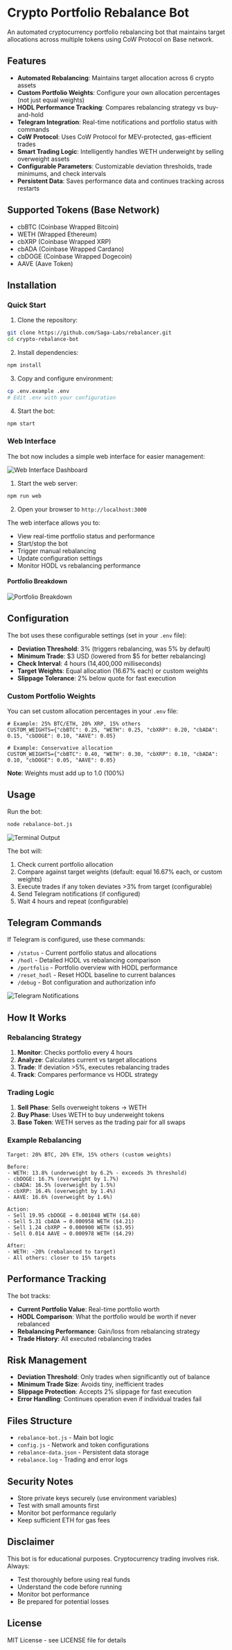 # Crypto Portfolio Rebalance Bot

An automated cryptocurrency portfolio rebalancing bot that maintains target allocations across multiple tokens using CoW Protocol on Base network.

## Features

- **Automated Rebalancing**: Maintains target allocation across 6 crypto assets
- **Custom Portfolio Weights**: Configure your own allocation percentages (not just equal weights)
- **HODL Performance Tracking**: Compares rebalancing strategy vs buy-and-hold
- **Telegram Integration**: Real-time notifications and portfolio status with commands
- **CoW Protocol**: Uses CoW Protocol for MEV-protected, gas-efficient trades
- **Smart Trading Logic**: Intelligently handles WETH underweight by selling overweight assets
- **Configurable Parameters**: Customizable deviation thresholds, trade minimums, and check intervals
- **Persistent Data**: Saves performance data and continues tracking across restarts

## Supported Tokens (Base Network)

- cbBTC (Coinbase Wrapped Bitcoin)
- WETH (Wrapped Ethereum)
- cbXRP (Coinbase Wrapped XRP)
- cbADA (Coinbase Wrapped Cardano)
- cbDOGE (Coinbase Wrapped Dogecoin)
- AAVE (Aave Token)

## Installation

### Quick Start

1. Clone the repository:
```bash
git clone https://github.com/Saga-Labs/rebalancer.git
cd crypto-rebalance-bot
```

2. Install dependencies:
```bash
npm install
```

3. Copy and configure environment:
```bash
cp .env.example .env
# Edit .env with your configuration
```

4. Start the bot:
```bash
npm start
```

### Web Interface

The bot now includes a simple web interface for easier management:

![Web Interface Dashboard](assets/screenshots/web-dashboard.png)

1. Start the web server:
```bash
npm run web
```

2. Open your browser to `http://localhost:3000`

The web interface allows you to:
- View real-time portfolio status and performance
- Start/stop the bot
- Trigger manual rebalancing
- Update configuration settings
- Monitor HODL vs rebalancing performance

#### Portfolio Breakdown
![Portfolio Breakdown](assets/screenshots/portfolio-table.png)



## Configuration

The bot uses these configurable settings (set in your `.env` file):

- **Deviation Threshold**: 3% (triggers rebalancing, was 5% by default)
- **Minimum Trade**: $3 USD (lowered from $5 for better rebalancing)
- **Check Interval**: 4 hours (14,400,000 milliseconds)
- **Target Weights**: Equal allocation (16.67% each) or custom weights
- **Slippage Tolerance**: 2% below quote for fast execution

### Custom Portfolio Weights

You can set custom allocation percentages in your `.env` file:

```env
# Example: 25% BTC/ETH, 20% XRP, 15% others
CUSTOM_WEIGHTS={"cbBTC": 0.25, "WETH": 0.25, "cbXRP": 0.20, "cbADA": 0.15, "cbDOGE": 0.10, "AAVE": 0.05}

# Example: Conservative allocation
CUSTOM_WEIGHTS={"cbBTC": 0.40, "WETH": 0.30, "cbXRP": 0.10, "cbADA": 0.10, "cbDOGE": 0.05, "AAVE": 0.05}
```

**Note**: Weights must add up to 1.0 (100%)

## Usage

Run the bot:
```bash
node rebalance-bot.js
```

![Terminal Output](assets/screenshots/terminal-output.png)

The bot will:
1. Check current portfolio allocation
2. Compare against target weights (default: equal 16.67% each, or custom weights)
3. Execute trades if any token deviates >3% from target (configurable)
4. Send Telegram notifications (if configured)
5. Wait 4 hours and repeat (configurable)

## Telegram Commands

If Telegram is configured, use these commands:

- `/status` - Current portfolio status and allocations
- `/hodl` - Detailed HODL vs rebalancing comparison
- `/portfolio` - Portfolio overview with HODL performance
- `/reset_hodl` - Reset HODL baseline to current balances
- `/debug` - Bot configuration and authorization info

![Telegram Notifications](assets/screenshots/telegram-notifications.png)

## How It Works

### Rebalancing Strategy
1. **Monitor**: Checks portfolio every 4 hours
2. **Analyze**: Calculates current vs target allocations
3. **Trade**: If deviation >5%, executes rebalancing trades
4. **Track**: Compares performance vs HODL strategy

### Trading Logic
1. **Sell Phase**: Sells overweight tokens → WETH
2. **Buy Phase**: Uses WETH to buy underweight tokens
3. **Base Token**: WETH serves as the trading pair for all swaps

### Example Rebalancing
```
Target: 20% BTC, 20% ETH, 15% others (custom weights)

Before:
- WETH: 13.8% (underweight by 6.2% - exceeds 3% threshold)
- cbDOGE: 16.7% (overweight by 1.7%)
- cbADA: 16.5% (overweight by 1.5%)
- cbXRP: 16.4% (overweight by 1.4%)
- AAVE: 16.6% (overweight by 1.6%)

Action:
- Sell 19.95 cbDOGE → 0.001048 WETH ($4.60)
- Sell 5.31 cbADA → 0.000958 WETH ($4.21)
- Sell 1.24 cbXRP → 0.000900 WETH ($3.95)
- Sell 0.014 AAVE → 0.000978 WETH ($4.29)

After:
- WETH: ~20% (rebalanced to target)
- All others: closer to 15% targets
```

## Performance Tracking

The bot tracks:
- **Current Portfolio Value**: Real-time portfolio worth
- **HODL Comparison**: What the portfolio would be worth if never rebalanced
- **Rebalancing Performance**: Gain/loss from rebalancing strategy
- **Trade History**: All executed rebalancing trades

## Risk Management

- **Deviation Threshold**: Only trades when significantly out of balance
- **Minimum Trade Size**: Avoids tiny, inefficient trades
- **Slippage Protection**: Accepts 2% slippage for fast execution
- **Error Handling**: Continues operation even if individual trades fail

## Files Structure

- `rebalance-bot.js` - Main bot logic
- `config.js` - Network and token configurations
- `rebalance-data.json` - Persistent data storage
- `rebalance.log` - Trading and error logs

## Security Notes

- Store private keys securely (use environment variables)
- Test with small amounts first
- Monitor bot performance regularly
- Keep sufficient ETH for gas fees
 



## Disclaimer

This bot is for educational purposes. Cryptocurrency trading involves risk. Always:
- Test thoroughly before using real funds
- Understand the code before running
- Monitor bot performance
- Be prepared for potential losses

## License

MIT License - see LICENSE file for details
